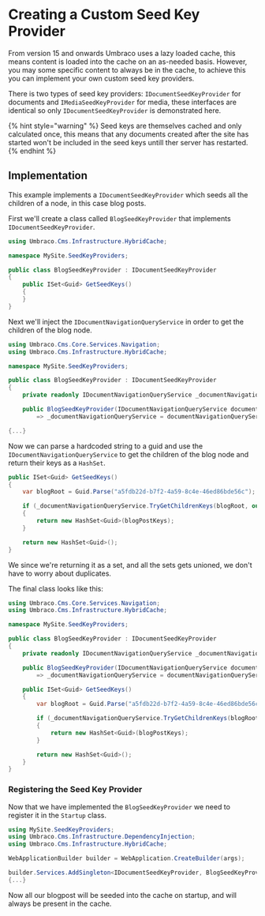 ﻿---
description: A guide to creating a custom seed key provider for Umbraco
---

# Creating a Custom Seed Key Provider

From version 15 and onwards Umbraco uses a lazy loaded cache, this means content is loaded into the cache on an as-needed basis.
However, you may some specific content to always be in the cache, to achieve this you can implement your own custom seed key providers.

There is two types of seed key providers: `IDocumentSeedKeyProvider` for documents and `IMediaSeedKeyProvider` for media,
these interfaces are identical so only `IDocumentSeedKeyProvider` is demonstrated here.

{% hint style="warning" %}
Seed keys are themselves cached and only calculated once, this means that any documents created after the site has started won't be included in the seed keys untill ther server has restarted.
{% endhint %}

## Implementation

This example implements a `IDocumentSeedKeyProvider` which seeds all the children of a node, in this case blog posts.

First we'll create a class called `BlogSeedKeyProvider` that implements `IDocumentSeedKeyProvider`.

```csharp
using Umbraco.Cms.Infrastructure.HybridCache;

namespace MySite.SeedKeyProviders;

public class BlogSeedKeyProvider : IDocumentSeedKeyProvider
{
    public ISet<Guid> GetSeedKeys()
    {
    }
}
```

Next we'll inject the `IDocumentNavigationQueryService` in order to get the children of the blog node.

```csharp
using Umbraco.Cms.Core.Services.Navigation;
using Umbraco.Cms.Infrastructure.HybridCache;

namespace MySite.SeedKeyProviders;

public class BlogSeedKeyProvider : IDocumentSeedKeyProvider
{
    private readonly IDocumentNavigationQueryService _documentNavigationQueryService;

    public BlogSeedKeyProvider(IDocumentNavigationQueryService documentNavigationQueryService)
        => _documentNavigationQueryService = documentNavigationQueryService;

{...}
```

Now we can parse a hardcoded string to a guid and use the `IDocumentNavigationQueryService` to get the children of the blog node and return their keys as a `HashSet`.

```csharp
public ISet<Guid> GetSeedKeys()
{
    var blogRoot = Guid.Parse("a5fdb22d-b7f2-4a59-8c4e-46ed86bde56c");

    if (_documentNavigationQueryService.TryGetChildrenKeys(blogRoot, out IEnumerable<Guid> blogPostKeys))
    {
        return new HashSet<Guid>(blogPostKeys);
    }

    return new HashSet<Guid>();
}
```
We since we're returning it as a set, and all the sets gets unioned, we don't have to worry about duplicates.

The final class looks like this:

```csharp
using Umbraco.Cms.Core.Services.Navigation;
using Umbraco.Cms.Infrastructure.HybridCache;

namespace MySite.SeedKeyProviders;

public class BlogSeedKeyProvider : IDocumentSeedKeyProvider
{
    private readonly IDocumentNavigationQueryService _documentNavigationQueryService;

    public BlogSeedKeyProvider(IDocumentNavigationQueryService documentNavigationQueryService)
        => _documentNavigationQueryService = documentNavigationQueryService;

    public ISet<Guid> GetSeedKeys()
    {
        var blogRoot = Guid.Parse("a5fdb22d-b7f2-4a59-8c4e-46ed86bde56c");

        if (_documentNavigationQueryService.TryGetChildrenKeys(blogRoot, out IEnumerable<Guid> blogPostKeys))
        {
            return new HashSet<Guid>(blogPostKeys);
        }

        return new HashSet<Guid>();
    }
}
```

### Registering the Seed Key Provider

Now that we have implemented the `BlogSeedKeyProvider` we need to register it in the `Startup` class.

```csharp
using MySite.SeedKeyProviders;
using Umbraco.Cms.Infrastructure.DependencyInjection;
using Umbraco.Cms.Infrastructure.HybridCache;

WebApplicationBuilder builder = WebApplication.CreateBuilder(args);

builder.Services.AddSingleton<IDocumentSeedKeyProvider, BlogSeedKeyProvider>();
{...}
```

Now all our blogpost will be seeded into the cache on startup, and will always be present in the cache.
